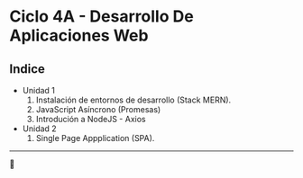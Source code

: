 # Ciclo 4A - Desarrollo De Aplicaciones Web

## Indice

- Unidad 1
  1. Instalación de entornos de desarrollo (Stack MERN).
  2. JavaScript Asíncrono (Promesas)
  3. Introdución a NodeJS - Axios
- Unidad 2
  1. Single Page Appplication (SPA).

---

🖖
